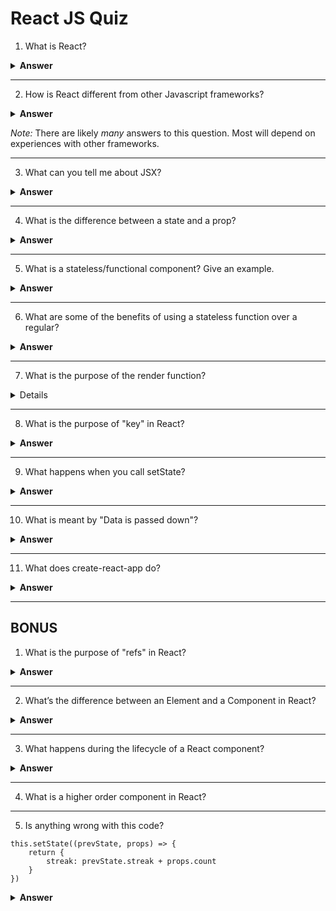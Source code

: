 # React JS Quiz

1. What is React?

<details>
<summary><b>Answer</b></summary>
<p>
React is an open-source JavaScript library created by Facebook for building complex, interactive UIs in web and mobile applications.

The key point in this answer is that React’s core purpose is to build UI components;it is often referred to as just the “V” (View) in an “MVC” architecture. Therefore it has no opinions on the other pieces of your technology stack and can be seamlessly integrated into any application.
</p>
</details>

---

2. How is React different from other Javascript frameworks?

<details>
<summary><b>Answer</b></summary>
<p>
React is a small library focused on building UI components.

By comparison, AngularJS (1.x) approaches building an application by extending HTML markup and injecting various constructs (e.g. Directives, Controllers, Services) at runtime. As a result, AngularJS is very opinionated about the greater architecture of your application.

By contrast, React focuses exclusively on the creation of components, and has few (if any) opinions about an application’s architecture. This allows a developer an incredible amount of flexibility in choosing the architecture they deem “best” — though it also places the responsibility of choosing (or building) those parts on the developer.
</p>
</details>

_Note:_ There are likely _many_ answers to this question. Most will depend on experiences with other frameworks. 

--- 

3. What can you tell me about JSX?

<details>
<summary><b>Answer</b></summary>
<p>
JSX, aka 'JavaScript eXtension' is XML like syntax developed for use in React. It allows developers to write Javascript that _looks_ like HTML. JSX code by itself cannot be read by the browser; it must be transpiled into traditional JavaScript using tools like Babel and webpack. 
</p>

#### Key Talking Points

* Developers do not have to use JSX (and ES2015) to write an application in React.
* Having said that, many React developers prefer to use JSX as its syntax is far more declarative and reduces overall code complexity. Facebook certainly encourages it in all of their documentation!
* Adopting JSX allows the developer to simultaneously adopt ES2015 — giving immediate access to some wonderful syntactic sugar.
</details>

--- 

4. What is the difference between a state and a prop?

<details>
<summary><b>Answer</b></summary>
<p>
>In a React component, props are variables passed to it by its parent component. State on the other hand is still variables, but directly initialized and managed by the component.
>
> The state can be initialized by props.

More Reading: [https://flaviocopes.com/react-state-vs-props/](https://flaviocopes.com/react-state-vs-props/)
</p>
</details>

--- 

5. What is a stateless/functional component? Give an example.

<details>
<summary><b>Answer</b></summary>
<p>
A stateless, aka functional, component is _just_ a Javascript function that can receive props and return a React element.
</p>

```
const myGreetingComponent = props => {
    return (
        <div>
            <h1>Hello {props.name}</h1>
        </div>
    )
}
```
</details>

--- 

6. What are some of the benefits of using a stateless function over a regular?

<details>
<summary><b>Answer</b></summary>

> [A] functional component has no state, no lifecycle methods and it’s easy to write(plain function) [...] a class component has state, lifecycle methods and React creates an instance of a class component every time React renders it. If you don’t need to use state or lifecycle I would recommend you to use a function component, but If there’s a chance that you need one of those things(state, lifecycle methods) I would suggest you to use class component.

More Reading: [https://itnext.io/react-component-class-vs-stateless-component-e3797c7d23ab](https://itnext.io/react-component-class-vs-stateless-component-e3797c7d23ab)
</details>

--- 

7. What is the purpose of the render function?

<details>
<summary<b>Answer</b></summary>
<p> 
The render method returns a description of what you want to see on the screen. React takes the description and displays the result. 

In particular, render returns a React element, which is a lightweight description of what to render.
</p>
</details>

--- 

8. What is the purpose of "key" in React?

<details>
<summary><b>Answer</b></summary>
<p>
Keys are what help React keep track of what items have changed, been added, or been removed from a list.
</p>
</details>

--- 

9. What happens when you call setState?

<details>
<summary><b>Answer</b></summary>
<p>
The first thing React will do when setState is called is merge the object you passed into setState into the current state of the component. 

This will kick off a process called reconciliation. The end goal of reconciliation is to, in the most efficient way possible, update the UI based on this new state. 

To do this, React will construct a new tree of React elements (which you can think of as an object representation of your UI). Once it has this tree, in order to figure out how the UI should change in response to the new state, React will diff (`diff`: check the differences of) this new tree against the previous element tree. 

By doing this, React will then know the exact changes which occurred, and by knowing exactly what changes occurred, will able to minimize its footprint on the UI by only making updates where absolutely necessary.
</p>
</details>

---

10. What is meant by "Data is passed down"?

<details>
<summary><b>Answer</b></summary>
<p>

React has _one-way_  data binding.  Specifically, React's UI is changed based on changes to the data model. The changes move from the model, it is the single source of truth. 

By comparison, two-way data binding means that the model changes with the UI, and vice-versa. 

One-way data binding means that data is always moving in one direction. This flow is more predictable, with has fewer side effects.

Common React data flow patterns are:

* Parent -> Child
* Child -> Parent (using callbacks)
* Between siblings (messy, but possible). 

More Reading: [https://medium.com/@lizdenhup/understanding-unidirectional-data-flow-in-react-3e3524c09d8e](https://medium.com/@lizdenhup/understanding-unidirectional-data-flow-in-react-3e3524c09d8e)
</p>
</details>

---

11. What does create-react-app do?

<details>
<summary><b>Answer</b></summary>
<p>

Per the [docs](https://facebook.github.io/create-react-app/docs/getting-started) 

> Create React App is an officially supported way to create single-page React applications. It offers a modern build setup with no configuration.

Using `create-react-app` will quickly scaffold out a React application with all the basic libraries, folder structure, and scripts that you need to get a React application up and running quickly.
</p>
</details>

---

## BONUS

1. What is the purpose of "refs" in React?

<details>
<summary><b>Answer</b></summary>
<p>
Refs allow direct access to a DOM element or an instance of a component. 

In order to use them you add a ref attribute to your component whose value is a callback function which will receive the underlying DOM element or the mounted instance of the component as its first argument.
</p>
</details>

---

2. What’s the difference between an Element and a Component in React?

<details>
<summary><b>Answer</b></summary>
<p>
A React _element_ describes what you want to see on the screen. It is an object representation of some UI.

A React _component_ is a function or a class which optionally accepts input and returns a React element (typically via JSX which gets transpiled to a createElement invocation).
</p>
</details>

---

3. What happens during the lifecycle of a React component?

<details>
<summary><b>Answer</b></summary>
<p>
High-Level Component Lifecycle

At the highest level, React components have lifecycle events that fall into three general categories:

* Initialization
* State/Property Updates
* Destruction

Every React component defines these events as a mechanism for managing its properties, state, and rendered output. Some of these events only happen once, others happen more frequently; understanding these three general categories should help you clearly visualize when certain logic needs to be applied.

For example, a component may need to add event listeners to the DOM when it first mounts. However, it should probably remove those event listeners when the component unmounts from the DOM so that irrelevant processing does not occur.
</p>

`componentDidMount()`

`componentWillUnmount()`

</details>

---

4. What is a higher order component in React?


---

5. Is anything wrong with this code?

```
this.setState((prevState, props) => { 
    return { 
        streak: prevState.streak + props.count  
    }
})
```

<details>
<summary><b>Answer</b></summary>
<p>
Nothing is wrong with it 🙂. 

It’s rarely used and not well known, but you can also pass a function to `setState` that receives the previous state and props and returns a new state, just as we’re doing above. 

This is actually recommended if you’re setting state based on previous state.
</p>
</details>